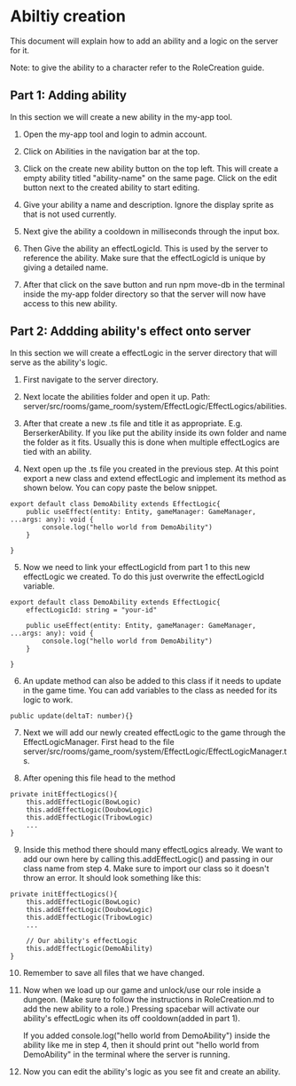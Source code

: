 # Abiltiy creation

This document will explain how to add an ability and a logic on the server for it.

Note: to give the ability to a character refer to the RoleCreation guide.

## Part 1: Adding ability

In this section we will create a new ability in the my-app tool.

1. Open the my-app tool and login to admin account.

2. Click on Abilities in the navigation bar at the top.

3. Click on the create new ability button on the top left. This will create a empty ability titled "ability-name" on the same page. Click on the edit button next to the created ability to start editing.

4. Give your ability a name and description. Ignore the display sprite as that is not used currently.

5. Next give the ability a cooldown in milliseconds through the input box.

7. Then Give the ability an effectLogicId. This is used by the server to reference the ability. Make sure that the effectLogicId is unique by giving a detailed name.

8. After that click on the save button and run npm move-db in the terminal inside the my-app folder directory so that the server will now have access to this new ability.

## Part 2: Addding ability's effect onto server
In this section we will create a effectLogic in the server directory that will serve as the ability's logic.

1. First navigate to the server directory.

2. Next locate the abilities folder and open it up. Path: server/src/rooms/game_room/system/EffectLogic/EffectLogics/abilities.

3. After that create a new .ts file and title it as appropriate. E.g. BerserkerAbility. If you like put the ability inside its own folder and name the folder as it fits. Usually this is done when multiple effectLogics are tied with an ability.

4. Next open up the .ts file you created in the previous step. At this point export a new class and extend effectLogic and implement its method as shown below. You can copy paste the below snippet.

```
export default class DemoAbility extends EffectLogic{
    public useEffect(entity: Entity, gameManager: GameManager, ...args: any): void {
        console.log("hello world from DemoAbility")
    }
    
}

```

5. Now we need to link your effectLogicId from part 1 to this new effectLogic we created. To do this just overwrite the effectLogicId variable.

```
export default class DemoAbility extends EffectLogic{
    effectLogicId: string = "your-id"

    public useEffect(entity: Entity, gameManager: GameManager, ...args: any): void {
        console.log("hello world from DemoAbility")
    }
    
}

```

6. An update method can also be added to this class if it needs to update in the game time. You can add variables to the class as needed for its logic to work.

```
public update(deltaT: number){}
```

7. Next we will add our newly created effectLogic to the game through the EffectLogicManager. First head to the file server/src/rooms/game_room/system/EffectLogic/EffectLogicManager.ts.

8. After opening this file head to the method

```
private initEffectLogics(){
    this.addEffectLogic(BowLogic)
    this.addEffectLogic(DoubowLogic)
    this.addEffectLogic(TribowLogic)
    ...
}
```

9. Inside this method there should many effectLogics already. We want to add our own here by calling this.addEffectLogic() and passing in our class name from step 4. Make sure to import our class so it doesn't throw an error. It should look something like this:

```
private initEffectLogics(){
    this.addEffectLogic(BowLogic)
    this.addEffectLogic(DoubowLogic)
    this.addEffectLogic(TribowLogic)
    ...

    // Our ability's effectLogic
    this.addEffectLogic(DemoAbility)
}
```

10. Remember to save all files that we have changed.

11. Now when we load up our game and unlock/use our role inside a dungeon. (Make sure to follow the instructions in RoleCreation.md to add the new ability to a role.) Pressing spacebar will activate our ability's effectLogic when its off cooldown(added in part 1). 

    If you added console.log("hello world from DemoAbility") inside the ability like me in step 4, then it should print out 
"hello world from DemoAbility" in the terminal where the server is running.

12. Now you can edit the ability's logic as you see fit and create an ability.


